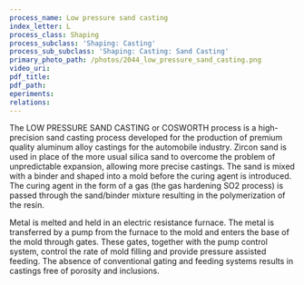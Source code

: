 ```yaml
---
process_name: Low pressure sand casting
index_letter: L
process_class: Shaping
process_subclass: 'Shaping: Casting'
process_sub_subclass: 'Shaping: Casting: Sand Casting'
primary_photo_path: /photos/2044_low_pressure_sand_casting.png
video_uri:
pdf_title:
pdf_path:
eperiments:
relations:
---
```


The LOW PRESSURE SAND CASTING or COSWORTH process is a high-precision sand casting process developed for the production of premium quality aluminum alloy castings for the automobile industry.
Zircon sand is used in place of the more usual silica sand to overcome the problem of unpredictable expansion, allowing more precise castings. The sand is mixed with a binder and shaped into a mold before the curing agent is introduced. The curing agent in the form of a gas (the gas hardening SO2 process) is passed through the sand/binder mixture resulting in the polymerization of the resin.

Metal is melted and held in an electric resistance furnace. The metal is transferred by a pump from the furnace to the mold and enters the base of the mold through gates. These gates, together with the pump control system, control the rate of mold filling and provide pressure assisted feeding. The absence of conventional gating and feeding systems results in castings free of porosity and inclusions.